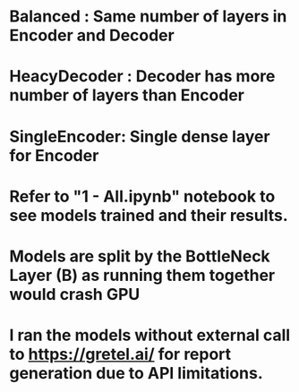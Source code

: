 # Balanced : Same number of layers in Encoder and Decoder
# HeacyDecoder : Decoder has more number of layers than Encoder
# SingleEncoder: Single dense layer for Encoder

# Refer to "1 <Type> - All.ipynb" notebook to see models trained and their results.

# Models are split by the BottleNeck Layer (B) as running them together would crash GPU

# I ran the models without external call to https://gretel.ai/ for report generation due to API limitations.
